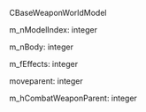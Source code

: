 CBaseWeaponWorldModel

m_nModelIndex: integer

m_nBody: integer

m_fEffects: integer

moveparent: integer

m_hCombatWeaponParent: integer